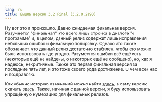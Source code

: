 ```yaml
---
lang: ru
title: Вышла версия 3.2 Final (3.2.0.2890)
---
```

Ну вот это и произошло. Давно ожидаемая финальная версия. Разумеется "финальная" это всего лишь строчка в диалоге "о программе" и, в целом, данный релиз содержит лишь исправления небольших ошибок и финальную полировку. Однако это также обозначает, что данный релиз достаточно стабилен, чтобы его можно было использовать где угодно. Разумеется ошибки всё ещё есть (некоторые ещё не найдены, о некоторых ещё не сообщено), но, как я надеюсь, некритичные. Также это первая финальная версия за последние пять лет, и это тоже своего рода достижение. С чем всех нас и поздравляю.

Как обычно историю изменений можно найти [здесь](/history.txt), а саму версию скачать [здесь](/ru/downloads). Также, начиная с данной версии, я буду использовать упрощённую нумерацию для финальных релизов.
